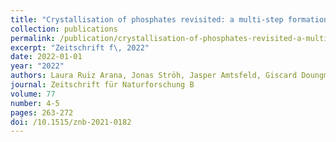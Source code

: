 ```yaml
---
title: "Crystallisation of phosphates revisited: a multi-step formation process for SrHPO4"
collection: publications
permalink: /publication/crystallisation-of-phosphates-revisited-a-multi-step-formati/
excerpt: "Zeitschrift f\, 2022"
date: 2022-01-01
year: "2022"
authors: Laura Ruiz Arana, Jonas Ströh, Jasper Amtsfeld, Giscard Doungmo, Dmitri Novikov, Azat Khadiev, Martin Etter, Michael Wharmby, Markus Suta and Huayna Terraschke
journal: Zeitschrift für Naturforschung B
volume: 77
number: 4-5
pages: 263-272
doi: /10.1515/znb-2021-0182
---
```

